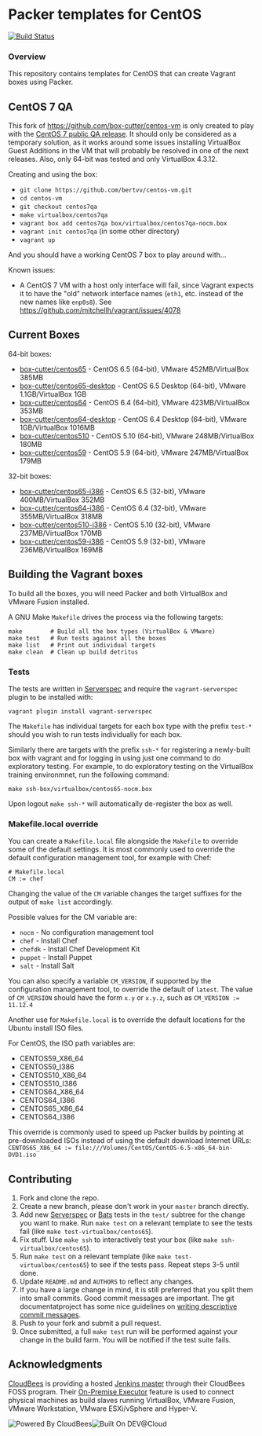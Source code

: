 # Packer templates for CentOS
[![Build Status](https://box-cutter.ci.cloudbees.com/buildStatus/icon?job=centos-vm)](https://box-cutter.ci.cloudbees.com/job/centos-vm/)

### Overview

This repository contains templates for CentOS that can create Vagrant boxes
using Packer.

## CentOS 7 QA

This fork of https://github.com/box-cutter/centos-vm is only created to play
with the [CentOS 7 public QA release](http://seven.centos.org/2014/06/centos-7-public-qa-release/).
It should only be considered as a temporary solution, as it works around some issues
installing VirtualBox Guest Additions in the VM that will probably be resolved
in one of the next releases. Also, only 64-bit was tested and only VirtualBox
4.3.12.

Creating and using the box:

* `git clone https://github.com/bertvv/centos-vm.git`
* `cd centos-vm`
* `git checkout centos7qa`
* `make virtualbox/centos7qa`
* `vagrant box add centos7qa box/virtualbox/centos7qa-nocm.box`
* `vagrant init centos7qa` (in some other directory)
* `vagrant up`

And you should have a working CentOS 7 box to play around with...

Known issues:

* A CentOS 7 VM with a host only interface will fail, since Vagrant expects
  it to have the "old" network interface names (`eth1`, etc. instead of the new
  names like `enp0s8`). See https://github.com/mitchellh/vagrant/issues/4078

## Current Boxes

64-bit boxes:

* [box-cutter/centos65](https://vagrantcloud.com/box-cutter/centos65) - CentOS 6.5 (64-bit), VMware 452MB/VirtualBox 385MB
* [box-cutter/centos65-desktop](https://vagrantcloud.com/box-cutter/centos65-desktop) - CentOS 6.5 Desktop (64-bit), VMware 1.1GB/VirtualBox 1GB
* [box-cutter/centos64](https://vagrantcloud.com/box-cutter/centos64) - CentOS 6.4 (64-bit), VMware 423MB/VirtualBox 353MB
* [box-cutter/centos64-desktop](https://vagrantcloud.com/box-cutter/centos64-desktop) - CentOS 6.4 Desktop (64-bit), VMware 1GB/VirtualBox 1016MB
* [box-cutter/centos510](https://vagrantcloud.com/box-cutter/centos510) - CentOS 5.10 (64-bit), VMware 248MB/VirtualBox 180MB
* [box-cutter/centos59](https://vagrantcloud.com/box-cutter/centos59) - CentOS 5.9 (64-bit), VMware 247MB/VirtualBox 179MB

32-bit boxes:

* [box-cutter/centos65-i386](https://vagrantcloud.com/box-cutter/centos65-i386) - CentOS 6.5 (32-bit), VMware 400MB/VirtualBox 352MB
* [box-cutter/centos64-i386](https://vagrantcloud.com/box-cutter/centos64-i386) - CentOS 6.4 (32-bit), VMware 355MB/VirtualBox 318MB
* [box-cutter/centos510-i386](https://vagrantcloud.com/box-cutter/centos510-i386) - CentOS 5.10 (32-bit), VMware 237MB/VirtualBox 170MB
* [box-cutter/centos59-i386](https://vagrantcloud.com/box-cutter/centos59-i386) - CentOS 5.9 (32-bit), VMware 236MB/VirtualBox 169MB

## Building the Vagrant boxes

To build all the boxes, you will need Packer and both VirtualBox and VMware Fusion
installed.

A GNU Make `Makefile` drives the process via the following targets:

    make        # Build all the box types (VirtualBox & VMware)
    make test   # Run tests against all the boxes
    make list   # Print out individual targets
    make clean  # Clean up build detritus
    
### Tests

The tests are written in [Serverspec](http://serverspec.org) and require the
`vagrant-serverspec` plugin to be installed with:

    vagrant plugin install vagrant-serverspec
    
The `Makefile` has individual targets for each box type with the prefix
`test-*` should you wish to run tests individually for each box.

Similarly there are targets with the prefix `ssh-*` for registering a
newly-built box with vagrant and for logging in using just one command to
do exploratory testing.  For example, to do exploratory testing
on the VirtualBox training environmnet, run the following command:

    make ssh-box/virtualbox/centos65-nocm.box
    
Upon logout `make ssh-*` will automatically de-register the box as well.

### Makefile.local override

You can create a `Makefile.local` file alongside the `Makefile` to override
some of the default settings.  It is most commonly used to override the
default configuration management tool, for example with Chef:

    # Makefile.local
    CM := chef

Changing the value of the `CM` variable changes the target suffixes for
the output of `make list` accordingly.

Possible values for the CM variable are:

* `nocm` - No configuration management tool
* `chef` - Install Chef
* `chefdk` - Install Chef Development Kit
* `puppet` - Install Puppet
* `salt`  - Install Salt

You can also specify a variable `CM_VERSION`, if supported by the
configuration management tool, to override the default of `latest`.
The value of `CM_VERSION` should have the form `x.y` or `x.y.z`,
such as `CM_VERSION := 11.12.4`

Another use for `Makefile.local` is to override the default locations
for the Ubuntu install ISO files.

For CentOS, the ISO path variables are:

* CENTOS59_X86_64
* CENTOS59_I386
* CENTOS510_X86_64
* CENTOS510_I386
* CENTOS64_X86_64
* CENTOS64_I386
* CENTOS65_X86_64
* CENTOS64_I386

This override is commonly used to speed up Packer builds by
pointing at pre-downloaded ISOs instead of using the default
download Internet URLs:
`CENTOS65_X86_64 := file:///Volumes/CentOS/CentOS-6.5-x86_64-bin-DVD1.iso`

## Contributing


1. Fork and clone the repo.
2. Create a new branch, please don't work in your `master` branch directly.
3. Add new [Serverspec](http://serverspec.org/) or [Bats](https://blog.engineyard.com/2014/bats-test-command-line-tools) tests in the `test/` subtree for the change you want to make.  Run `make test` on a relevant template to see the tests fail (like `make test-virtualbox/centos65`).
4. Fix stuff.  Use `make ssh` to interactively test your box (like `make ssh-virtualbox/centos65`).
5. Run `make test` on a relevant template (like `make test-virtualbox/centos65`) to see if the tests pass.  Repeat steps 3-5 until done.
6. Update `README.md` and `AUTHORS` to reflect any changes.
7. If you have a large change in mind, it is still preferred that you split them into small commits.  Good commit messages are important.  The git documentatproject has some nice guidelines on [writing descriptive commit messages](http://git-scm.com/book/ch5-2.html#Commit-Guidelines).
8. Push to your fork and submit a pull request.
9. Once submitted, a full `make test` run will be performed against your change in the build farm.  You will be notified if the test suite fails.

## Acknowledgments

[CloudBees](http://www.cloudbees.com) is providing a hosted [Jenkins master](http://box-cutter.ci.cloudbees.com/) through their CloudBees FOSS program. Their [On-Premise Executor](https://developer.cloudbees.com/bin/view/DEV/On-Premise+Executors) feature is used to connect physical machines as build slaves running VirtualBox, VMware Fusion, VMware Workstation, VMware ESXi/vSphere and Hyper-V.

![Powered By CloudBees](http://www.cloudbees.com/sites/default/files/Button-Powered-by-CB.png "Powered By CloudBees")![Built On DEV@Cloud](http://www.cloudbees.com/sites/default/files/Button-Built-on-CB-1.png "Built On DEV@Cloud")
